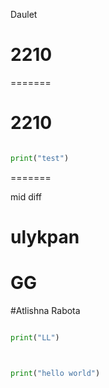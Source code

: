  Daulet
# 2210



=======

# 2210


```python

print("test")


```
=======


mid diff 

# ulykpan
# GG 
#Atlishna Rabota





```python

print("LL")



print("hello world")


```
